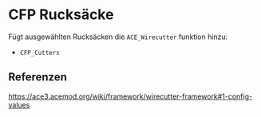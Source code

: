 # CFP Rucksäcke

Fügt ausgewählten Rucksäcken die `ACE_Wirecutter` funktion hinzu:

- `CFP_Cutters`

## Referenzen

<https://ace3.acemod.org/wiki/framework/wirecutter-framework#1-config-values>
